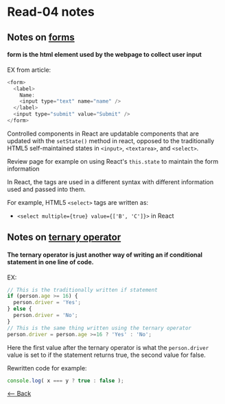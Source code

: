 # Read-04 notes

## Notes on [forms](https://reactjs.org/docs/forms.html)

#### form is the html element used by the webpage to collect user input

EX from article:

``` JavaScript
<form>
  <label>
    Name:
    <input type="text" name="name" />
  </label>
  <input type="submit" value="Submit" />
</form>
```

Controlled components in React are updatable components that are updated with the `setState()` method in react, opposed to the traditionally HTML5 self-maintained states in `<input>`, `<textarea>`, and `<select>`.

Review page for example on using React's `this.state` to maintain the form information

In React, the tags are used in a different syntax with different information used and passed into them.

For example, HTML5 `<select>` tags are written as:
- `<select multiple={true} value={['B', 'C']}>` in React

## Notes on [ternary operator](https://codeburst.io/javascript-the-conditional-ternary-operator-explained-cac7218beeff)

#### The ternary operator is just another way of writing an if conditional statement in one line of code.

EX:

``` JavaScript
// This is the traditionally written if statement
if (person.age >= 16) {
  person.driver = 'Yes';
} else {
  person.driver = 'No';
}
// This is the same thing written using the ternary operator
person.driver = person.age >=16 ? 'Yes' : 'No';
```

Here the first value after the ternary operator is what the `person.driver` value is set to if the statement returns true, the second value for false.

Rewritten code for example:

``` JavaScript
console.log( x === y ? true : false );
```

[<-- Back](ToC.md)